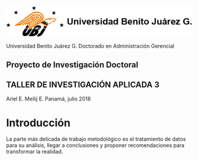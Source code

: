 ![logo](https://github.com/ameilij/trmpred/raw/master/pics/logoubj.png)

Universidad Benito Juárez G.
Doctorado en Administración Gerencial

## Proyecto de Investigación Doctoral
## TALLER DE INVESTIGACIÓN APLICADA 3

Ariel E. Meilij E.
Panamá, julio 2018

# Introducción
La parte más delicada de trabajo metodológico es el tratamiento de datos para su análisis, llegar a conclusiones y proponer recomendaciones para transformar la realidad.



